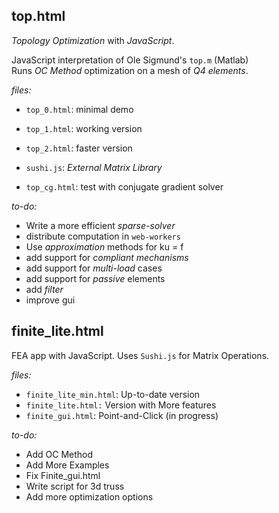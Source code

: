 ## top.html

*Topology Optimization* with *JavaScript*.  

JavaScript interpretation of Ole Sigmund's `top.m` (Matlab) <br/>
Runs *OC Method* optimization on a mesh of *Q4 elements*.

*files:*
* `top_0.html`: minimal demo
* `top_1.html`: working version
* `top_2.html`: faster version
* `sushi.js`: *External Matrix Library*

* `top_cg.html`: test with conjugate gradient solver

*to-do:*
* Write a more efficient *sparse-solver*
* distribute computation in `web-workers`
* Use *approximation* methods for ku = f
* add support for *compliant mechanisms*
* add support for *multi-load* cases
* add support for *passive* elements
* add *filter*
* improve gui

## finite_lite.html
FEA app with JavaScript. Uses `Sushi.js` for Matrix Operations. 

*files:*
* `finite_lite_min.html`: Up-to-date version
* `finite_lite.html:` Version with More features
* `finite_gui.html`: Point-and-Click (in progress)

*to-do:*
* Add OC Method
* Add More Examples
* Fix Finite_gui.html
* Write script for 3d truss
* Add more optimization options
